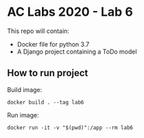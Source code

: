 # AC Labs 2020 - Lab 6

This repo will contain:
 - Docker file for python 3.7
 - A Django project containing a ToDo model

## How to run project

Build image:

`docker build . --tag lab6`

Run image:

`docker run -it -v "$(pwd)":/app --rm lab6`
